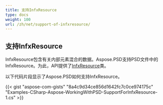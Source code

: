 ```yaml
---
title: 支持InfxResource
type: docs
weight: 100
url: /zh/net/support-of-infxresource/
---
```


## **支持InfxResource**
InfxResource包含有关内部元素混合的数据。Aspose.PSD支持PSD文件中的InfxResource。为此，API提供了[InfxResource](https://reference.aspose.com/net/psd/aspose.psd.fileformats.psd.layers.layerresources/infxresource)类。

以下代码片段显示了Aspose.PSD如何支持InfxResource。

{{< gist "aspose-com-gists" "8a4c9d34ce856d1642fc7c0ce974175c" "Examples-CSharp-Aspose-WorkingWithPSD-SupportForInfxResource-1.cs" >}}
